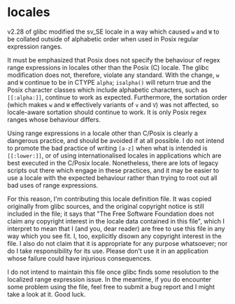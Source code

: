 # locales

v2.28 of glibc modified the sv_SE locale in a way which caused `w` and `W` to be collated outside of alphabetic order when used in Posix regular expression ranges.

It must be emphasized that Posix does not specify the behaviour of regex range expressions in locales other than the Posix (C) locale. The glibc modification does not, therefore, violate any standard. With the change, `w` and `W` continue to be in CTYPE `alpha`; `isalpha()` will return true and the Posix character classes which include alphabetic characters, such as `[[:alpha:]]`,  continue to work as expected. Furthermore, the sortation order (which makes `w` and `W` effectively variants of `v` and `V`) was not affected, so locale-aware sortation should continue to work. It is only Posix regex ranges whose behaviour differs.

Using range expressions in a locale other than C/Posix is clearly a dangerous practice, and should be avoided if at all possible. I do not intend to promote the bad practice of writing `[a-z]` when what is intended is `[[:lower:]]`, or of using internationalised locales in applications which are best executed in the C/Posix locale. Nonetheless, there are lots of legacy scripts out there which engage in these practices, and it may be easier to use a locale with the expected behaviour rather than trying to root out all bad uses of range expressions.

For this reason, I'm contributing this locale definition file. It was copied originally from glibc sources, and the original copyright notice is still included in the file; it says that "The Free Software Foundation does not claim any copyright interest in the locale data contained in this file", which I interpret to mean that I (and you, dear reader) are free to use this file in any way which you see fit. I, too, explicitly disown any copyright interest in the file. I also do not claim that it is appropriate for any purpose whatsoever; nor do I take responsibility for its use. Please don't use it in an application whose failure could have injurious consequences.

I do not intend to maintain this file once glibc finds some resolution to the localized range expression issue. In the meantime, if you do encounter some problem using the file, feel free to submit a bug report and I might take a look at it. Good luck.
